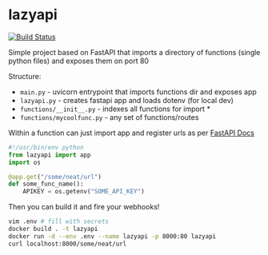 # lazyapi

[![Build Status](https://dev.azure.com/dbca-wa/ContainerBuilds/_apis/build/status/dbca-wa.lazyapi?branchName=master)](https://dev.azure.com/dbca-wa/ContainerBuilds/_build/latest?definitionId=4&branchName=master)

Simple project based on FastAPI that imports a directory of functions (single python files) and exposes them on port 80

Structure:
- `main.py` - uvicorn entrypoint that imports functions dir and exposes app
- `lazyapi.py` - creates fastapi app and loads dotenv (for local dev)
- `functions/__init__.py` - indexes all functions for import *
- `functions/mycoolfunc.py` - any set of functions/routes

Within a function can just import app and register urls as per [FastAPI Docs](https://fastapi.tiangolo.com/)

``` python
#!/usr/bin/env python
from lazyapi import app
import os

@app.get("/some/neat/url")
def some_func_name():
    APIKEY = os.getenv("SOME_API_KEY")
```

Then you can build it and fire your webhooks!

``` bash
vim .env # fill with secrets
docker build . -t lazyapi
docker run -d --env .env --name lazyapi -p 8000:80 lazyapi
curl localhost:8000/some/neat/url
```
